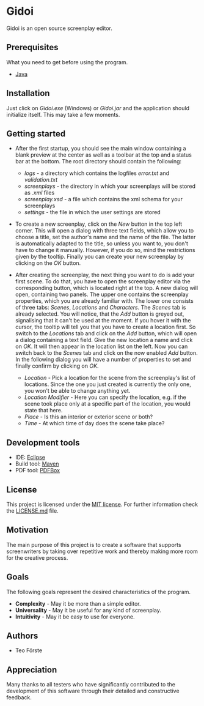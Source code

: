 # Gidoi
 Gidoi is an open source screenplay editor.
 
## Prerequisites
What you need to get before using the program.
* [Java](https://www.java.com/download/)

## Installation
Just click on _Gidoi.exe_ (Windows) or _Gidoi.jar_ and the application should initialize itself. This may take a few moments.

## Getting started
* After the first startup, you should see the main window containing a blank preview at the center as well as a toolbar at the top and a status bar at the bottom. The root directory should contain the following:
  * _logs_ - a directory which contains the logfiles _error.txt_ and _validation.txt_
  * _screenplays_ - the directory in which your screenplays will be stored as _.xml_ files
  * _screenplay.xsd_ - a file which contains the xml schema for your screenplays
  * _settings_ - the file in which the user settings are stored

* To create a new screenplay, click on the _New_ button in the top left corner. This will open a dialog with three text fields, which allow you to choose a title, set the author's name and the name of the file. The latter is automatically adapted to the title, so unless you want to, you don't have to change it manually. However, if you do so, mind the restrictions given by the tooltip. Finally you can create your new screenplay by clicking on the _OK_ button.

* After creating the screenplay, the next thing you want to do is add your first scene. To do that, you have to open the screenplay editor via the corresponding button, which is located right at the top. A new dialog will open, containing two panels. The upper one contains the screenplay properties, which you are already familiar with. The lower one consists of three tabs: _Scenes_, _Locations_ and _Characters_. The _Scenes_ tab is already selected. You will notice, that the _Add_ button is greyed out, signalising that it can't be used at the moment. If you hover it with the cursor, the tooltip will tell you that you have to create a location first. So switch to the _Locations_ tab and click on the _Add_ button, which will open a dialog containing a text field. Give the new location a name and click on _OK_. It will then appear in the location list on the left. Now you can switch back to the _Scenes_ tab and click on the now enabled _Add_ button. In the following dialog you will have a number of properties to set and finally confirm by clicking on _OK_.
  * _Location_ - Pick a location for the scene from the screenplay's list of locations. Since the one you just created is currently the only one, you won't be able to change anything yet.
  * _Location Modifier_ - Here you can specify the location, e.g. if the scene took place only at a specific part of the location, you would state that here.
  * _Place_ - Is this an interior or exterior scene or both?
  * _Time_ - At which time of day does the scene take place?

## Development tools
* IDE: [Eclipse](https://www.eclipse.org/)
* Build tool: [Maven](https://maven.apache.org/)
* PDF tool: [PDFBox](https://pdfbox.apache.org/)

## License
This project is licensed under the [MIT license](https://choosealicense.com/licenses/mit/). For further information check the [LICENSE.md](LICENSE.md) file.

## Motivation
The main purpose of this project is to create a software that supports screenwriters by taking over repetitive work and thereby making more room for the creative process.
 
## Goals
The following goals represent the desired characteristics of the program.
* __Complexity__ - May it be more than a simple editor.
* __Universality__ - May it be useful for any kind of screenplay.
* __Intuitivity__ - May it be easy to use for everyone.

## Authors
* Teo Förste

## Appreciation
Many thanks to all testers who have significantly contributed to the development of this software through their detailed and constructive feedback.
